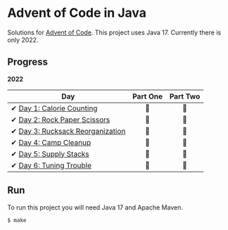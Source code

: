 # Advent of Code in Java

Solutions for [Advent of Code][aoc]. This project uses Java 17.
Currently there is only 2022.

[aoc]: https://adventofcode.com/

## Progress

**2022**

| Day                                                                                    | Part One | Part Two |
|----------------------------------------------------------------------------------------|:--------:|:--------:|
| ✔ [Day 1: Calorie Counting](src/main/java/com/maeldonnart/twentytwo/dayone)            |    🌟    |    🌟    |
| ✔ [Day 2: Rock Paper Scissors](src/main/java/com/maeldonnart/twentytwo/daytwo)         |    🌟    |    🌟    |
| ✔ [Day 3: Rucksack Reorganization](src/main/java/com/maeldonnart/twentytwo/daythree)   |    🌟    |    🌟    |
| ✔ [Day 4: Camp Cleanup](src/main/java/com/maeldonnart/twentytwo/dayfour)               |    🌟    |    🌟    |
| ✔ [Day 5: Supply Stacks](src/main/java/com/maeldonnart/twentytwo/dayfive)              |    🌟    |    🌟    |
| ✔ [Day 6: Tuning Trouble](src/main/java/com/maeldonnart/twentytwo/daysix)              |    🌟    |    🌟    |

## Run

To run this project you will need Java 17 and Apache Maven.

```sh
$ make
```
